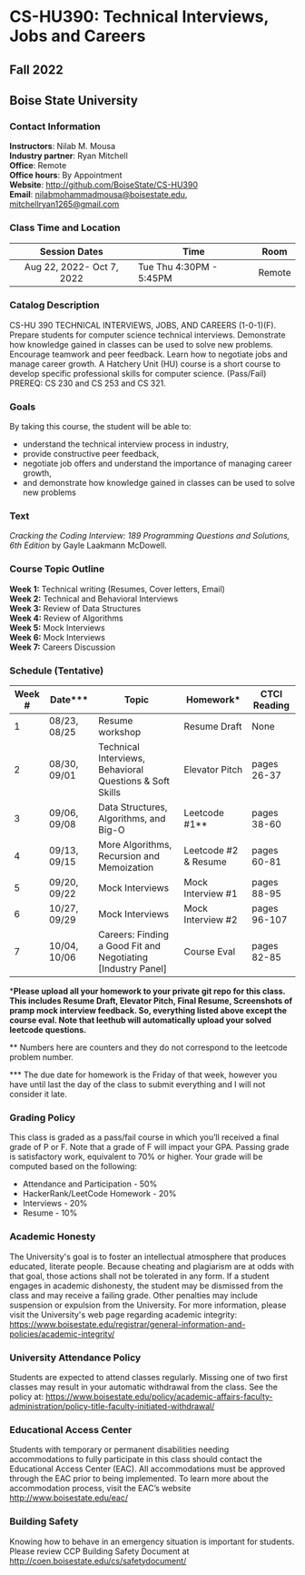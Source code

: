 # CS-HU390: Technical Interviews, Jobs and Careers
## Fall 2022
## Boise State University


### Contact Information

**Instructors**: Nilab M. Mousa  
**Industry partner**: Ryan Mitchell  
**Office**: Remote  
**Office hours**: By Appointment  
**Website**: http://github.com/BoiseState/CS-HU390  
**Email**: nilabmohammadmousa@boisestate.edu, mitchellryan1265@gmail.com  

### Class Time and Location
|     Session Dates     | Time                   | Room    |
|:---------------------:|------------------------|---------|
|Aug 22, 2022- Oct 7, 2022 | Tue Thu 4:30PM - 5:45PM | Remote |

### Catalog Description
CS-HU 390 TECHNICAL INTERVIEWS, JOBS, AND CAREERS (1-0-1)(F). Prepare students
for computer science technical interviews. Demonstrate how knowledge gained in
classes can be used to solve new problems. Encourage teamwork and peer feedback.
Learn how to negotiate jobs and manage career growth. A Hatchery Unit (HU) course
is a short course to develop specific professional skills for computer science.
(Pass/Fail) PREREQ: CS 230 and CS 253 and CS 321.

### Goals

By taking this course, the student will be able to:

* understand the technical interview process in industry,
* provide constructive peer feedback,
* negotiate job offers and understand the importance of managing career growth,
* and demonstrate how knowledge gained in classes can be used to solve new problems


### Text
*Cracking the Coding Interview: 189 Programming Questions and Solutions, 6th Edition* by
Gayle Laakmann McDowell.


### Course Topic Outline
**Week 1:** Technical writing (Resumes, Cover letters, Email)  
**Week 2:** Technical and Behavioral Interviews  
**Week 3:** Review of Data Structures  
**Week 4:** Review of Algorithms  
**Week 5:** Mock Interviews  
**Week 6:** Mock Interviews  
**Week 7:** Careers Discussion  

### Schedule (Tentative)
| Week # | Date***      | Topic                                                        | Homework*                | CTCI Reading    |
|--------|--------------|--------------------------------------------------------------|--------------------------|-----------------|
| 1      | 08/23, 08/25 | Resume workshop                                              |Resume Draft              | None            |
| 2      | 08/30, 09/01 | Technical Interviews, Behavioral Questions & Soft Skills     |Elevator Pitch            | pages 26-37     |
| 3      | 09/06, 09/08 | Data Structures, Algorithms, and Big-O                       |Leetcode #1**             | pages 38-60     | 
| 4      | 09/13, 09/15 | More Algorithms, Recursion and Memoization                   |Leetcode #2 & Resume      | pages 60-81     |
| 5      | 09/20, 09/22 | Mock Interviews                                              |Mock Interview #1         | pages 88-95     |
| 6      | 10/27, 09/29 | Mock Interviews                                              |Mock Interview #2         | pages 96-107    |
| 7      | 10/04, 10/06 | Careers: Finding a Good Fit and Negotiating [Industry Panel] |Course Eval               | pages 82-85     |

***Please upload all your homework to your private git repo for this class. This includes Resume Draft, Elevator Pitch, Final Resume, Screenshots of pramp mock interview feedback. So, everything listed above except the course eval. 
Note that leethub will automatically upload your solved leetcode questions.**

** Numbers here are counters and they do not correspond to the leetcode problem number.

*** The due date for homework is the Friday of that week, however you have until last the day of the class to submit everything and I will not consider it late. 


### Grading Policy
This class is graded as a pass/fail course in which you’ll received a final grade of P or
F. Note that a grade of F will impact your GPA. Passing grade is satisfactory work, equivalent
to 70% or higher. Your grade will be computed based on the following:

* Attendance and Participation - 50%
* HackerRank/LeetCode Homework - 20%
* Interviews - 20%
* Resume - 10%


### Academic Honesty
The University's goal is to foster an intellectual atmosphere that produces educated,
literate people. Because cheating and plagiarism are at odds with that goal, those
actions shall not be tolerated in any form. If a student engages in academic
dishonesty, the student may be dismissed from the class and may receive a failing
grade. Other penalties may include suspension or expulsion from the University.
For more information, please visit the University's web page regarding academic integrity:
https://www.boisestate.edu/registrar/general-information-and-policies/academic-integrity/


### University Attendance Policy
Students are expected to attend classes regularly. Missing one of two first classes
may result in your automatic withdrawal from the class. See the policy at:
https://www.boisestate.edu/policy/academic-affairs-faculty-administration/policy-title-faculty-initiated-withdrawal/

### Educational Access Center
Students with temporary or permanent disabilities needing accommodations to fully participate
in this class should contact the Educational Access Center (EAC). All accommodations must
be approved through the EAC prior to being implemented. To learn more about the accommodation
process, visit the EAC’s website http://www.boisestate.edu/eac/


### Building Safety
Knowing how to behave in an emergency situation is important for students.
Please review CCP Building Safety Document at
http://coen.boisestate.edu/cs/safetydocument/

